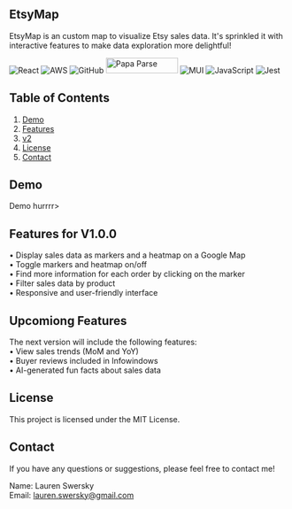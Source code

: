 ## EtsyMap 

EtsyMap is an custom map to visualize Etsy sales data. It's sprinkled it with interactive features to make data exploration more delightful!  




![React](https://img.shields.io/badge/react-%2320232a.svg?style=for-the-badge&logo=react&logoColor=%2361DAFB) ![AWS](https://img.shields.io/badge/AWS-%23FF9900.svg?style=for-the-badge&logo=amazon-aws&logoColor=white) ![GitHub](https://img.shields.io/badge/github-%23121011.svg?style=for-the-badge&logo=github&logoColor=white) <img src="https://blog.donazzon.com/wp-content/uploads/2020/06/image-12.png" alt="Papa Parse" style="height: 28px; width: 130px;"/> ![MUI](https://img.shields.io/badge/MUI-%230081CB.svg?style=for-the-badge&logo=mui&logoColor=white) ![JavaScript](https://img.shields.io/badge/javascript-%23323330.svg?style=for-the-badge&logo=javascript&logoColor=%23F7DF1E) ![Jest](https://img.shields.io/badge/-jest-%23C21325?style=for-the-badge&logo=jest&logoColor=white)  






## Table of Contents

1. [Demo](#demo)<br>
2. [Features](#features) <br>
3. [v2](#v2) <br>
4. [License](#license) <br> 
5. [Contact](#contact)<br>




 
## Demo

Demo hurrrr>  





## Features for V1.0.0

• Display sales data as markers and a heatmap on a Google Map <br /> 
• Toggle markers and heatmap on/off<br />
• Find more information for each order by clicking on the marker<br />
• Filter sales data by product<br />
• Responsive and user-friendly interface  





## Upcomiong Features 

The next version will include the following features:<br />
• View sales trends (MoM and YoY)<br />
• Buyer reviews included in Infowindows<br />
• AI-generated fun facts about sales data<br />  





## License

This project is licensed under the MIT License.  





## Contact

If you have any questions or suggestions, please feel free to contact me!

Name: Lauren Swersky<br />
Email: lauren.swersky@gmail.com
